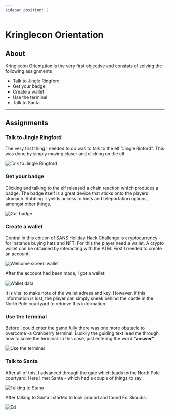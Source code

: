 ```yaml
---
sidebar_position: 2
---
```


# Kringlecon Orientation

## About

Kringlecon Orientation is the very first objective and consists of solving the following assignments

* Talk to Jingle Ringford
* Get your badge
* Create a wallet 
* Use the terminal
* Talk to Santa

****

## Assignments

### Talk to Jingle Ringford

The very first thing I needed to do was to talk to the elf "Jingle Rinford". This was done by simply moving closer and clicking on the elf.

![Talk to Jingle Ringford](/img/challenge-1/game-start.png)

### Get your badge

Clicking and talking to the elf released a chain reaction which produces a badge. The badge itself is a great device that sticks onto the players stomach. Rubbing it yields access to hints and teleportation options, amongst other things. 

![Got badge](/img/challenge-1/got-badge.png)

### Create a wallet

Central in this edition of SANS Holiday Hack Challenge is cryptocurrency - for instance buying hats and NFT. For this the player need a wallet. A crypto wallet can be obtained by interacting with the ATM. First I needed to create an account:

![Welcome screen wallet](/img/challenge-1/welcome-screen-wallet.png)

After the account had been made, I got a wallet:

![Wallet data](/img/challenge-1/wallet-data.png)

It is vital to make note of the wallet adress and key. However, if this information is lost, the player can simply sneek behind the castle in the North Pole courtyard to retrieve this information. 

### Use the terminal

Before I could enter the game fully there was one more obstacle to overcome -a Cranberry terminal. Luckily the guiding text lead me through how to solve the terminal. In this case, just entering the word **"answer"**

![Use the terminal](/img/challenge-1/first-terminal.png)

### Talk to Santa

After all of this, I advanced through the gate which leads to the North Pole courtyard. Here I met Santa - which had a couple of things to say.

![Talking to Stana](/img/challenge-1/talking-to-santa.png)

After talking to Santa I started to look around and found Ed Skoudis:

![Ed](/img//ed.png)